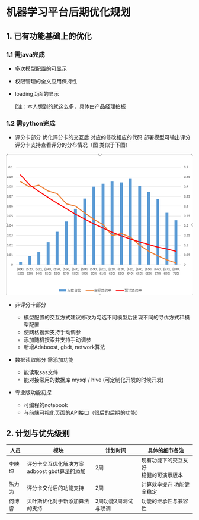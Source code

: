# 机器学习平台后期优化规划

## 1. 已有功能基础上的优化

### 1.1 需java完成

- 多次模型配置的可显示
- 权限管理的全文应用保持性
- loading页面的显示

    [注：本人想到的就这么多，具体由产品经理拍板

### 1.2 需python完成

- 评分卡部分
  优化评分卡的交互后 对应的修改相应的代码
  部署模型可输出评分
  评分卡支持查看评分的分布情况（图 类似于下图）

![评分分布图](https://raw.githubusercontent.com/liyingkun1237/learnBookNoteLYK/master/image/%E5%BE%AE%E4%BF%A1%E6%88%AA%E5%9B%BE_20180326141131.png)

- 非评分卡部分
  - 模型配置的交互方式建议修改为勾选不同模型后出现不同的寻优方式和模型配置
  - 使网格搜索支持手动调参
  - 添加随机搜索并支持手动调参
  - 新增Adaboost, gbdt, network算法

- 数据读取部分
  需添加功能
  - 能读取sas文件
  - 能对接常用的数据库 mysql / hive (可定制化开发的时候开发)

- 专业版功能初探
  - 可编程的notebook
  - 与前端可视化页面的API接口（很后的后期的功能）

## 2. 计划与优先级别

|人员|模块|计划时间|具体的细节备注|
|--|--|--|--|
|李映坤|评分卡交互优化解决方案<br>adboost gbdt算法的添加</br>|2周|现有功能下的交互友好 <br>稳健的可演示版本</br>|
|陈力为|评分卡交付后的功能支持|2周|计算效率提升 功能健全稳定|
|何博睿|贝叶斯优化对于新添加算法的支持|2周功能2周测试与联调|功能的继承性与兼容性|
